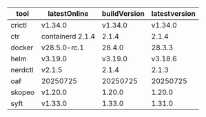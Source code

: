 | tool | latestOnline | buildVersion | latestversion |
|------|--------------|--------------|---------------|
| crictl | v1.34.0 | v1.34.0 | v1.34.0 |
| ctr | containerd 2.1.4 | 2.1.4 | 2.1.4 |
| docker | v28.5.0-rc.1 | 28.4.0 | 28.3.3 |
| helm | v3.19.0 | v3.19.0 | v3.18.6 |
| nerdctl | v2.1.5 | 2.1.4 | 2.1.3 |
| oaf | 20250725 | 20250725 | 20250725 |
| skopeo | v1.20.0 | 1.20.0 | 1.20.0 |
| syft | v1.33.0 | 1.33.0 | 1.31.0 |

